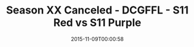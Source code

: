 ---
title: Season XX Canceled - DCGFFL - S11 Red vs S11 Purple
teams-score:
- team: _teams/s11-red.md
  score:
- team: _teams/s11-purple.md
  score:
mvp: ''
game-ball: ''
season: 11
week:
date: '2015-11-09T00:00:58'
pageid: season-11-playoffs-november-8-2015-942-vs-932
---